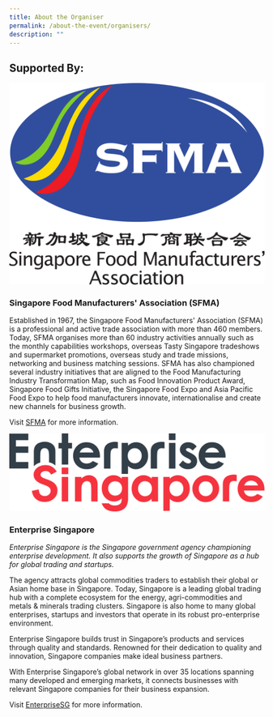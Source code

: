 ```yaml
---
title: About the Organiser
permalink: /about-the-event/organisers/
description: ""
---
```


## Supported By:

![](/images/New%20SFMA%20Logo.jpg)

### Singapore Food Manufacturers' Association (SFMA)

Established in 1967, the Singapore Food Manufacturers' Association (SFMA) is a professional and active trade association with more than 460 members. Today, SFMA organises more than 60 industry activities annually such as the monthly capabilities workshops, overseas Tasty Singapore tradeshows and supermarket promotions, overseas study and trade missions, networking and business matching sessions. SFMA has also championed several industry initiatives that are aligned to the Food Manufacturing Industry Transformation Map, such as Food
Innovation Product Award, Singapore Food Gifts Initiative, the Singapore Food Expo and Asia Pacific Food Expo to help food manufacturers innovate, internationalise and create new channels for business growth.

Visit [SFMA](http://www.sfma.org.sg/) for more information.



![](/images/ESG-Logo-Pantone.png)

### Enterprise Singapore

*Enterprise Singapore is the Singapore government agency championing enterprise development. It also supports the growth of Singapore as a hub for global trading and startups.*

The agency attracts global commodities traders to establish their global or Asian home base in Singapore. Today, Singapore is a leading global trading hub with a complete ecosystem for the energy, agri-commodities and metals & minerals trading clusters. Singapore is also home to many global enterprises, startups and investors that operate in its robust pro-enterprise environment.

Enterprise Singapore builds trust in Singapore’s products and services through quality and standards. Renowned for their dedication to quality and innovation, Singapore companies make ideal business partners.

With Enterprise Singapore’s global network in over 35 locations spanning many developed and emerging markets, it connects businesses with relevant Singapore companies for their business expansion.

Visit [EnterpriseSG](https://www.enterprisesg.gov.sg/) for more information.


